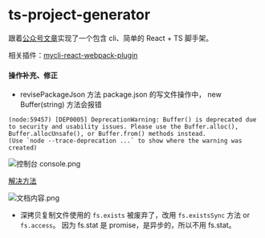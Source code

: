 # ts-project-generator

跟着[公众号文章](https://mp.weixin.qq.com/s/8gVMzz2_KgaYe81NHpqUig)实现了一个包含 cli、简单的 React + TS 脚手架。

相关插件：[mycli-react-webpack-plugin](https://github.com/CuriosityLxn/mycli-react-webpack-plugin)


#### 操作补充、修正

- revisePackageJson 方法 package.json 的写文件操作中， new Buffer(string) 方法会报错

```
(node:59457) [DEP0005] DeprecationWarning: Buffer() is deprecated due to security and usability issues. Please use the Buffer.alloc(), Buffer.allocUnsafe(), or Buffer.from() methods instead.
(Use `node --trace-deprecation ...` to show where the warning was created)
```

![控制台 console.png](https://i.postimg.cc/kgyRwf59/32-C590-C3-2-FB6-47-E1-9-F8-B-D175-E8-D8-BE1-A.png)

[解决方法](https://stackoverflow.com/questions/52165333/deprecationwarning-buffer-is-deprecated-due-to-security-and-usability-issues/52165509)

![文档内容.png](https://i.postimg.cc/xdTJZMkm/53-BC4-FDD-F636-4-C94-BB81-3-A94-B8-F52-D73.png)

- 深拷贝复制文件使用的 `fs.exists` 被废弃了，改用 `fs.existsSync` 方法 or `fs.access`。
因为 fs.stat 是 promise，是异步的，所以不用 fs.stat。
